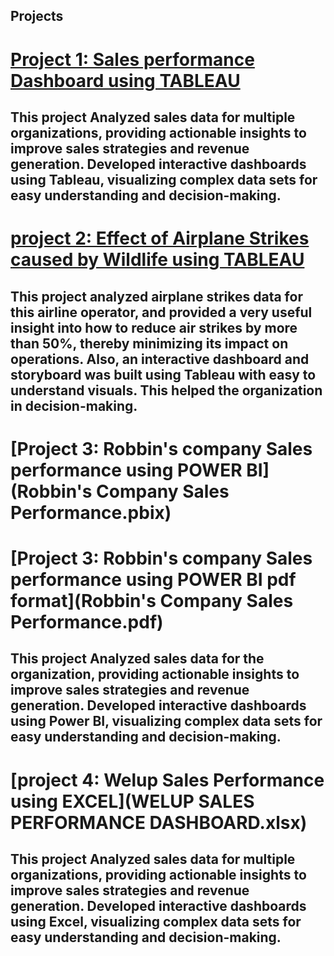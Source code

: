 ## Projects
# [Project 1: Sales performance Dashboard using TABLEAU](https://public.tableau.com/views/GlobalSuperstore_16940854698740/Story1?:language=en-US&:display_count=n&:origin=viz_share_link)
## This project Analyzed sales data for multiple organizations, providing actionable insights to improve sales strategies and revenue generation. Developed interactive dashboards using Tableau, visualizing complex data sets for easy understanding and decision-making.
# [project 2: Effect of Airplane Strikes caused by Wildlife using TABLEAU](https://public.tableau.com/views/EffectsofPlaneCrashescausedbyWildlife/Dashboard1?:language=en-US&:display_count=n&:origin=viz_share_link)
## This project analyzed airplane strikes data for this airline operator, and provided a very useful insight into how to reduce air strikes by more than 50%, thereby minimizing its impact on operations. Also, an interactive dashboard and storyboard was built using Tableau with easy to understand visuals. This helped the organization in decision-making.
# [Project 3: Robbin's company Sales performance using POWER BI](Robbin's Company Sales Performance.pbix)
# [Project 3: Robbin's company Sales performance using POWER BI pdf format](Robbin's Company Sales Performance.pdf)
## This project	Analyzed sales data for the organization, providing actionable insights to improve sales strategies and revenue generation.	Developed interactive dashboards using Power BI, visualizing complex data sets for easy understanding and decision-making.
# [project 4: Welup Sales Performance using EXCEL](WELUP SALES PERFORMANCE DASHBOARD.xlsx)
## This project Analyzed sales data for multiple organizations, providing actionable insights to improve sales strategies and revenue generation.	Developed interactive dashboards using Excel, visualizing complex data sets for easy understanding and decision-making.
